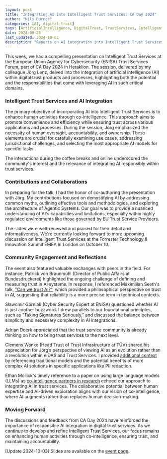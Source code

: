 ```yaml
---
layout: post
title: "Integrating AI into Intelligent Trust Services: CA Day 2024"
author: "Nils Durner"
categories: [AI, digital-trust]
tags: [ArtificialIntelligence, DigitalTrust, TrustServices, IntelligentTrustServices, Cybersecurity, ENISATSF24, CADay24, ENISA]
date: 2024-09-28
last_updated: 2024-10-03
description: "Reports on AI integration into Intelligent Trust Services at CA Day 2024: cybersecurity, ENISA guidelines, AI/DT use cases, and standards discussions."
---
```


This week, we had a compelling presentation on Intelligent Trust Services at the European Union Agency for Cybersecurity (ENISA) Trust Services Forum, part of CA Day 2024 in Heraklion. The session, delivered by my colleague Jörg Lenz, delved into the integration of artificial intelligence (AI) within digital trust products and processes, highlighting both the potential and the responsibilities that come with leveraging AI in such critical domains.

### Intelligent Trust Services and AI Integration

The primary objective of incorporating AI into Intelligent Trust Services is to enhance human activities through co-intelligence. This approach aims to promote convenience and efficiency while ensuring trust across various applications and processes. During the session, Jörg emphasized the necessity of human oversight, accountability, and ownership. These elements are crucial for carefully examining use cases, addressing jurisdictional challenges, and selecting the most appropriate AI models for specific tasks.

The interactiona during the coffee breaks and online underscored the community's interest and the relevance of integrating AI responsibly within trust services.

### Contributions and Collaborations

In preparing for the talk, I had the honor of co-authoring the presentation with Jörg. My contributions focused on demystifying AI by addressing common myths, outlining effective tools and methodologies, and exploring the architecture of Agentic Systems. Our goal was to provide a nuanced understanding of AI's capabilities and limitations, especially within highly regulated environments like those governed by EU Trust Service Providers.

The slides were well-received and praised for their detail and informativeness. We're currently looking forward to more upcoming discussion on Intelligent Trust Services at the Forrester Technology & Innovation Summit EMEA in London on October 10.

### Community Engagement and Reflections

The event also featured valuable exchanges with peers in the field. For instance, Patrick von Braunmühl (Director of Public Affairs at Bundesdruckerei) highlighted the ongoing challenge of defining and measuring trust in AI systems. In response, I referenced Maximilian Seeth's talk, ["Can we trust AI?"](https://www.youtube.com/watch?v=PhNdlgwNlsU), which provided a philosophical perspective on trust in AI, suggesting that reliability is a more precise term in technical contexts.

Sławomir Górniak (Cyber Security Expert at ENISA) questioned whether AI is just another buzzword. I drew parallels to our foundational principles, such as "Taking Signatures Seriously," and discussed the balance between simplicity and necessary complexity in AI integrations.

Adrian Doerk appreciated that the trust service community is already thinking on how to bring trust services to the next level.

Clemens Wanko (Head Trust of Trust Infrastructure at TÜV) shared his appreciation for Jörg’s perspective of viewing AI as an evolution rather than a revolution within eIDAS and Trust Services. I provided [additional context](https://www.linkedin.com/feed/update/urn:li:activity:7245024716036390912?commentUrn=urn%3Ali%3Acomment%3A%28activity%3A7245024716036390912%2C7245079060106674176%29&dashCommentUrn=urn%3Ali%3Afsd_comment%3A%287245079060106674176%2Curn%3Ali%3Aactivity%3A7245024716036390912%29) by referencing traditional models and the potential benefits of more complex AI solutions in specific applications like PII redaction.

Ethan Mollick's timely reference to a paper on using large language models (LLMs) as [co-intelligence partners in research](https://www.linkedin.com/posts/joerglenz_this-paper-is-a-really-nice-example-of-using-ugcPost-7245462498819117057-zJBp?utm_source=share&utm_medium=member_desktop) echoed our approach to integrating AI in trust services. The collaborative potential between human expertise and AI-driven exploration aligns with our vision of co-intelligence, where AI augments rather than replaces human decision-making.

### Moving Forward

The discussions and feedback from CA Day 2024 have reinforced the importance of responsible AI integration in digital trust services. As we continue to develop and refine Intelligent Trust Services, our focus remains on enhancing human activities through co-intelligence, ensuring trust, and maintaining accountability.

[Update 2024-10-03]
Slides are available on the [event page](https://www.enisa.europa.eu/events/tsf-and-ca-day-2024/trust-services-eid-forum-ca-day-2024).
